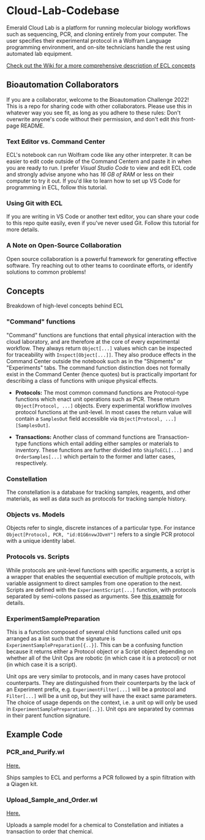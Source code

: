 # Cloud-Lab-Codebase
Emerald Cloud Lab is a platform for running molecular biology workflows such as sequencing, PCR, and cloning entirely from your computer. The user specifies their experimental protocol in a Wolfram Language programming environment, and on-site technicians handle the rest using automated lab equipment.

[Check out the Wiki for a more comprehensive description of ECL concepts](https://github.com/stefangolas/Cloud-Lab-Codebase/wiki)

## Bioautomation Collaborators
If you are a collaborator, welcome to the Bioautomation Challenge 2022! This is a repo for sharing code with other collaborators. Please use this in whatever way you see fit, as long as you adhere to these rules: Don't overwrite anyone's code without their permission, and don't edit *this* front-page README.

### Text Editor vs. Command Center
ECL's notebook can run Wolfram code like any other interpreter. It can be easier to edit code outside of the Command Centern and paste it in when you are ready to run. I prefer *Visual Studio Code* to view and edit ECL code and strongly advise anyone who has *16 GB of RAM* or less on their computer to try it out. If you'd like to learn how to set up VS Code for programming in ECL, follow this tutorial.

### Using Git with ECL
If you are writing in VS Code or another text editor, you can share your code to this repo quite easily, even if you've never used Git. Follow this tutorial for more details.

### A Note on Open-Source Collaboration
Open source collaboration is a powerful framework for generating effective software. Try reaching out to other teams to coordinate efforts, or identify solutions to common problems! 


## Concepts
Breakdown of high-level concepts behind ECL

### "Command" functions
"Command" functions are functions that entail physical interaction with the cloud laboratory, and are therefore at the core of every experimental workflow. They always return `Object[...]` values which can be inspected for traceability with `Inspect[Object[...]]`. They also produce effects in the Command Center outside the notebook such as in the "Shipments" or "Experiments" tabs. The command function distinction does not formally exist in the Command Center (hence quotes) but is practically important for describing a class of functions with unique physical effects.

- **Protocols:** The most common command functions are Protocol-type functions which enact unit operations such as PCR. These return `Object[Protocol, ...]` objects. Every experimental workflow involves protocol functions at the unit-level. In most cases the return value will contain a `SamplesOut` field accessible via `Object[Protocol, ...][SamplesOut]`.

- **Transactions:** Another class of command functions are Transaction-type functions which entail adding either samples or materials to inventory. These functions are further divided into `ShipToECL[...]` and `OrderSamples[...]` which pertain to the former and latter cases, respectively.

### Constellation
The constellation is a database for tracking samples, reagents, and other materials, as well as data such as protocols for tracking sample history.


### Objects vs. Models
Objects refer to single, discrete instances of a particular type. For instance `Object[Protocol, PCR, "id:01G6nvwJDvmY"]` refers to a single PCR protocol with a unique identity label.

### Protocols vs. Scripts
While protocols are unit-level functions with specific arguments, a script is a wrapper that enables the sequential execution of multiple protocols, with variable assignment to direct samples from one operation to the next. Scripts are defined with the `ExperimentScript[...]` function, with protocols separated by semi-colons passed as arguments. See [this example](../PCR_and_Purify.wl) for details.

### ExperimentSamplePreparation
This is a function composed of several child functions called unit ops arranged as a list such that the signature is `ExperimentSamplePreparation[{..}]`. This can be a confusing function because it returns either a Protocol object or a Script object depending on whether all of the Unit Ops are robotic (in which case it is a protocol) or not (in which case it is a script). <p>Unit ops are very similar to protocols, and in many cases have protocol counterparts. They are distinguished from their counterparts by the lack of an Experiment prefix, e.g. `ExperimentFilter[...]` will be a protocol and `Filter[...]` will be a unit op, but they will have the exact same parameters. The choice of usage depends on the context, i.e. a unit op will only be used in `ExperimentSamplePreparation[{..}]`. Unit ops are separated by commas in their parent function signature.

## Example Code

### PCR_and_Purify.wl
[Here.](/PCR_and_Purify.wl)

Ships samples to ECL and performs a PCR followed by a spin filtration with a Qiagen kit.
  
  ### Upload_Sample_and_Order.wl
[Here.](/Upload_Sample_and_Order.wl)

Uploads a sample model for a chemical to Constellation and initiates a transaction to order that chemical.
